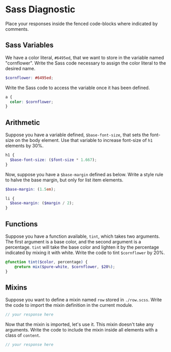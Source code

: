 # Sass Diagnostic

Place your responses inside the fenced code-blocks where indicated by comments.

## Sass Variables

We have a color literal, `#6495ed`, that we want to store in the variable named
"cornflower". Write the Sass code necessary to assign the color literal to the
desired name.

```scss
$cornflower: #6495ed;
```

Write the Sass code to access the variable once it has been defined.

```scss
a {
  color: $cornflower;
}
```

## Arithmetic

Suppose you have a variable defined, `$base-font-size`, that sets the font-size
on the body element. Use that variable to increase font-size of `h1`
elements by 30%.

```scss
h1 {
  $base-font-size: ($font-size * 1.667);
}
```

Now, suppose you have a `$base-margin` defined as below. Write a style rule to
halve the base margin, but only for list item elements.

```scss
$base-margin: (1.5em);
```

```scss
li {
  $base-margin: ($margin / 2);
}
```

## Functions

Suppose you have a function available, `tint`, which takes two arguments. The
first argument is a base color, and the second argument is a percentage. `tint`
will take the base color and lighten it by the percentage indicated by mixing it
with white. Write the code to tint `$cornflower` by 20%.

```scss
@function tint($color, percentage) {
    @return mix($pure-white, $cornflower, $20%);
}
```

## Mixins

Suppose you want to define a mixin named `row` stored in `./row.scss`. Write the
code to import the mixin definition in the current module.

```scss
// your response here
```

Now that the mixin is imported, let's use it. This mixin doesn't take any
arguments. Write the code to include the mixin inside all elements with a
class of `content`.

```scss
// your response here
```
